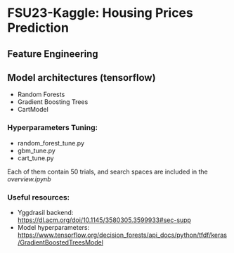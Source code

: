 # FSU23-Kaggle: Housing Prices Prediction

## Feature Engineering



## Model architectures (tensorflow)
- Random Forests
- Gradient Boosting Trees
- CartModel

### Hyperparameters Tuning:
  - random_forest_tune.py
  - gbm_tune.py
  - cart_tune.py

Each of them contain 50 trials, and search spaces are included in the *overview.ipynb*

### Useful resources:

- Yggdrasil backend: https://dl.acm.org/doi/10.1145/3580305.3599933#sec-supp
- Model hyperparameters: https://www.tensorflow.org/decision_forests/api_docs/python/tfdf/keras/GradientBoostedTreesModel
